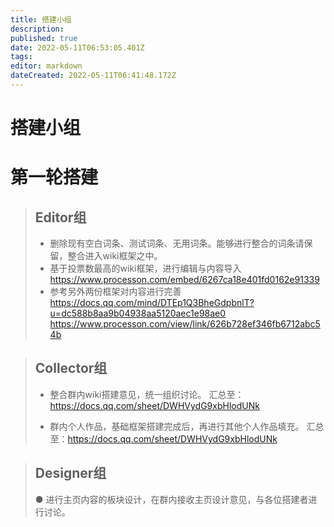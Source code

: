 ```yaml
---
title: 搭建小组
description: 
published: true
date: 2022-05-11T06:53:05.401Z
tags: 
editor: markdown
dateCreated: 2022-05-11T06:41:48.172Z
---
```


# 搭建小组



# 第一轮搭建

> ## Editor组
> - 删除现有空白词条、测试词条、无用词条。能够进行整合的词条请保留，整合进入wiki框架之中。
> - 基于投票数最高的wiki框架，进行编辑与内容导入
> https://www.processon.com/embed/6267ca18e401fd0162e91339
> - 参考另外两份框架对内容进行完善
> https://docs.qq.com/mind/DTEp1Q3BheGdpbnlT?u=dc588b8aa9b04938aa5120aec1e98ae0
> https://www.processon.com/view/link/626b728ef346fb6712abc54b
> 

> ## Collector组
> - 整合群内wiki搭建意见，统一组织讨论。
> 汇总至：https://docs.qq.com/sheet/DWHVydG9xbHlodUNk
> 
> - 群内个人作品，基础框架搭建完成后，再进行其他个人作品填充。
> 汇总至：https://docs.qq.com/sheet/DWHVydG9xbHlodUNk


> ## Designer组
> ● 进行主页内容的板块设计，在群内接收主页设计意见，与各位搭建者进行讨论。

